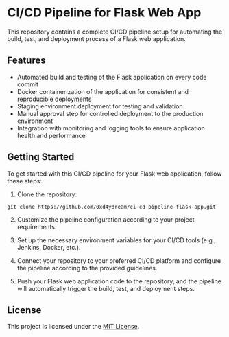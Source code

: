 # CI/CD Pipeline for Flask Web App

This repository contains a complete CI/CD pipeline setup for automating the build, test, and deployment process of a Flask web application.

## Features

- Automated build and testing of the Flask application on every code commit
- Docker containerization of the application for consistent and reproducible deployments
- Staging environment deployment for testing and validation
- Manual approval step for controlled deployment to the production environment
- Integration with monitoring and logging tools to ensure application health and performance

## Getting Started

To get started with this CI/CD pipeline for your Flask web application, follow these steps:

1. Clone the repository:

```shell
git clone https://github.com/0xd4ydream/ci-cd-pipeline-flask-app.git
```

2. Customize the pipeline configuration according to your project requirements.

3. Set up the necessary environment variables for your CI/CD tools (e.g., Jenkins, Docker, etc.).

4. Connect your repository to your preferred CI/CD platform and configure the pipeline according to the provided guidelines.

5. Push your Flask web application code to the repository, and the pipeline will automatically trigger the build, test, and deployment steps.

## License

This project is licensed under the [MIT License](LICENSE).
